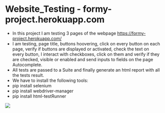 # Website_Testing - formy-project.herokuapp.com 
- In this project I am testing 3 pages of the webpage https://formy-project.herokuapp.com/
- I am testing, page title, buttons hoovering, click on every button on each page, verify if buttons are displayed or activated, check the text on every button, I interact with checkboxes, click on them and verify if they are checked, visible or enabled and send inputs to fields on the page Autocomplete.
- All tests are passed to a Suite and finally generate an html report with all the tests result.
- We have to install the following tools:
- pip install selenium
- pip install webdriver-manager 
- pip install html-testRunner


[![](https://markdown-videos.deta.dev/youtube/oeOmknvCeqM)](https://youtu.be/oeOmknvCeqM)
